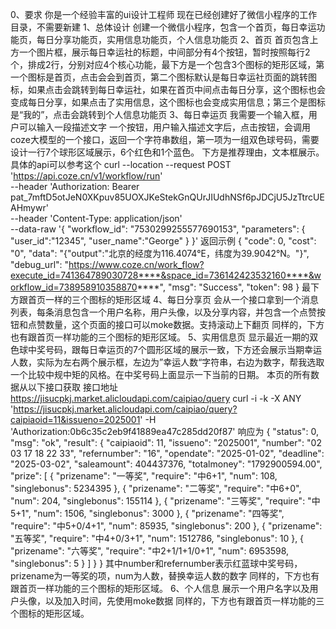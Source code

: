 0、要求
你是一个经验丰富的ui设计工程师
现在已经创建好了微信小程序的工作目录，不需要新建
1、总体设计
创建一个微信小程序，包含一个首页，每日幸运功能页，每日分享功能页，实用信息功能页，个人信息功能页
2、首页
首页包含上方一个图片框，展示每日幸运社的标题，中间部分有4个按钮，暂时按照每行2个，排成2行，分别对应4个核心功能，最下方是一个包含3个图标的矩形区域，第一个图标是首页，点击会会到首页，第二个图标默认是每日幸运社页面的跳转图标，如果点击会跳转到每日幸运社，如果在首页中间点击每日分享，这个图标也会变成每日分享，如果点击了实用信息，这个图标也会变成实用信息；第三个是图标是“我的”，点击会跳转到个人信息功能页
3、每日幸运页
我需要一个输入框，用户可以输入一段描述文字
一个按钮，用户输入描述文字后，点击按钮，会调用coze大模型的一个接口，返回一个字符串数组，第一项为一组双色球号码，需要设计一行7个球形区域展示，6个红色和1个蓝色。
下方是推荐理由，文本框展示。
具体的api可以参考这个
curl --location --request POST 'https://api.coze.cn/v1/workflow/run' \
--header 'Authorization: Bearer pat_7mftD5otJeN0XKpuv85UOXJKeStekGnQUrJIUdhNSf6pJDCjU5JzTtrcUEAHmywr' \
--header 'Content-Type: application/json' \
--data-raw '{
    "workflow_id": "7530299255577690153",
    "parameters": {
        "user_id":"12345",
        "user_name":"George"
    }
}'
返回示例
{
    "code": 0,
    "cost": "0",
    "data": "{\"output\":\"北京的经度为116.4074°E，纬度为39.9042°N。\"}",
    "debug_url": "https://www.coze.cn/work_flow?execute_id=741364789030728****&space_id=736142423532160****&workflow_id=738958910358870****",
    "msg": "Success",
    "token": 98
}
最下方跟首页一样的三个图标的矩形区域
4、每日分享页
会从一个接口拿到一个消息列表，每条消息包含一个用户名称，用户头像，以及分享内容，并包含一个点赞按钮和点赞数量，这个页面的接口可以moke数据。支持滚动上下翻页
同样的，下方也有跟首页一样功能的三个图标的矩形区域。
5、实用信息页
显示最近一期的双色球中奖号码，跟每日幸运页的7个圆形区域的展示一致，下方还会展示当期幸运人数，实际为左右两个展示框，左边为”幸运人数“字符串，右边为数字，帮我选取一个比较中规中矩的风格。在中奖号码上面显示一下当前的日期。
本页的所有数据从以下接口获取
接口地址
https://jisucpkj.market.alicloudapi.com/caipiao/query
curl -i -k -X ANY 'https://jisucpkj.market.alicloudapi.com/caipiao/query?caipiaoid=11&issueno=2025001'  -H 'Authorization:0b6c35c2eb9f41889ea47c285dd20f87' 
响应为
{
  "status": 0,
  "msg": "ok",
  "result": {
    "caipiaoid": 11,
    "issueno": "2025001",
    "number": "02 03 17 18 22 33",
    "refernumber": "16",
    "opendate": "2025-01-02",
    "deadline": "2025-03-02",
    "saleamount": 404437376,
    "totalmoney": "1792900594.00",
    "prize": [
      {
        "prizename": "一等奖",
        "require": "中6+1",
        "num": 108,
        "singlebonus": 5234395
      },
      {
        "prizename": "二等奖",
        "require": "中6+0",
        "num": 204,
        "singlebonus": 155114
      },
      {
        "prizename": "三等奖",
        "require": "中5+1",
        "num": 1506,
        "singlebonus": 3000
      },
      {
        "prizename": "四等奖",
        "require": "中5+0/4+1",
        "num": 85935,
        "singlebonus": 200
      },
      {
        "prizename": "五等奖",
        "require": "中4+0/3+1",
        "num": 1512786,
        "singlebonus": 10
      },
      {
        "prizename": "六等奖",
        "require": "中2+1/1+1/0+1",
        "num": 6953598,
        "singlebonus": 5
      }
    ]
  }
}
其中number和refernumber表示红蓝球中奖号码，prizename为一等奖的项，num为人数，替换幸运人数的数字
同样的，下方也有跟首页一样功能的三个图标的矩形区域。
6、个人信息
展示一个用户名字以及用户头像，以及加入时间，先使用moke数据
同样的，下方也有跟首页一样功能的三个图标的矩形区域。


